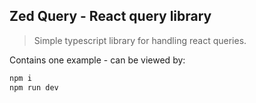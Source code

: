 ## Zed Query - React query library

> Simple typescript library for handling react queries.

Contains one example - can be viewed by:

```bash
npm i
npm run dev
```
